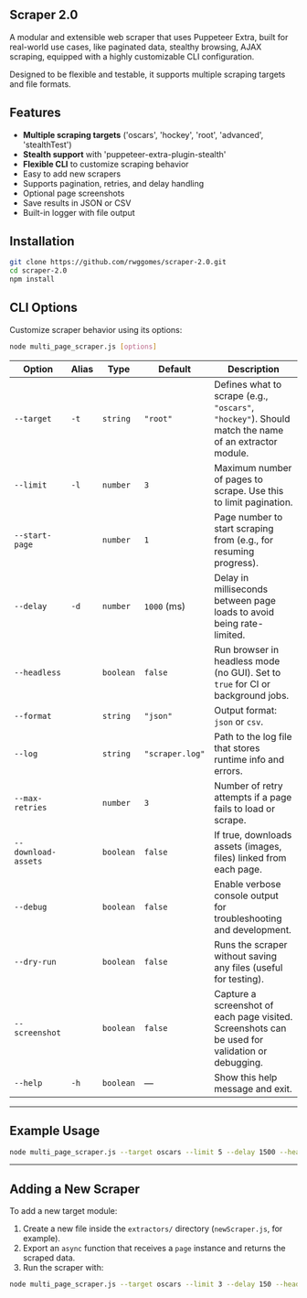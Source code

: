 ## Scraper 2.0 ##

A modular and extensible web scraper that uses Puppeteer Extra, built for real-world use cases, like paginated data, stealthy browsing, AJAX scraping, equipped with a highly customizable CLI configuration.

Designed to be flexible and testable, it supports multiple scraping targets and file formats.


## Features ##

- **Multiple scraping targets** ('oscars', 'hockey', 'root', 'advanced', 'stealthTest')
- **Stealth support** with 'puppeteer-extra-plugin-stealth'
- **Flexible CLI** to customize scraping behavior
- Easy to add new scrapers
- Supports pagination, retries, and delay handling
- Optional page screenshots
- Save results in JSON or CSV
- Built-in logger with file output



## Installation ##

```bash
git clone https://github.com/rwggomes/scraper-2.0.git
cd scraper-2.0
npm install
```


## CLI Options ##

Customize scraper behavior using its options:

```bash
node multi_page_scraper.js [options]
```

| Option              | Alias | Type      | Default         | Description                                                                                          |
| ------------------- | ----- | --------- | --------------- | ---------------------------------------------------------------------------------------------------- |
| `--target`          | `-t`  | `string`  | `"root"`        | Defines what to scrape (e.g., `"oscars"`, `"hockey"`). Should match the name of an extractor module. |
| `--limit`           | `-l`  | `number`  | `3`             | Maximum number of pages to scrape. Use this to limit pagination.                                     |
| `--start-page`      |       | `number`  | `1`             | Page number to start scraping from (e.g., for resuming progress).                                    |
| `--delay`           | `-d`  | `number`  | `1000` (ms)     | Delay in milliseconds between page loads to avoid being rate-limited.                                |
| `--headless`        |       | `boolean` | `false`         | Run browser in headless mode (no GUI). Set to `true` for CI or background jobs.                      |
| `--format`          |       | `string`  | `"json"`        | Output format: `json` or `csv`.                                                                      |
| `--log`             |       | `string`  | `"scraper.log"` | Path to the log file that stores runtime info and errors.                                            |
| `--max-retries`     |       | `number`  | `3`             | Number of retry attempts if a page fails to load or scrape.                                          |
| `--download-assets` |       | `boolean` | `false`         | If true, downloads assets (images, files) linked from each page.                                     |
| `--debug`           |       | `boolean` | `false`         | Enable verbose console output for troubleshooting and development.                                   |
| `--dry-run`         |       | `boolean` | `false`         | Runs the scraper without saving any files (useful for testing).                                      |
| `--screenshot`      |       | `boolean` | `false`         | Capture a screenshot of each page visited. Screenshots can be used for validation or debugging.      |
| `--help`            | `-h`  | `boolean` | —               | Show this help message and exit.                                                                     |

---

## Example Usage ##

```bash
node multi_page_scraper.js --target oscars --limit 5 --delay 1500 --headless true --format csv --output data/oscars.csv
```

---

## Adding a New Scraper ##

To add a new target module:

1. Create a new file inside the `extractors/` directory (`newScraper.js`, for example).
2. Export an `async` function that receives a `page` instance and returns the scraped data.
3. Run the scraper with:

```bash
node multi_page_scraper.js --target oscars --limit 3 --delay 150 --headless false --format csv
```